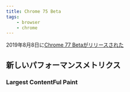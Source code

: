 ```yaml
---
title: Chrome 75 Beta
tags:
    - browser
    - chrome
---
```


2019年8月8日に[Chrome 77 Betaがリリースされた](https://blog.chromium.org/2019/08/chrome-77-beta-new-performance-metrics.html)

## 新しいパフォーマンスメトリクス

### Largest ContentFul Paint

